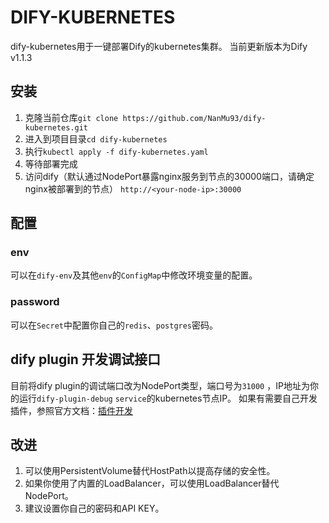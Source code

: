 # DIFY-KUBERNETES

dify-kubernetes用于一键部署Dify的kubernetes集群。
当前更新版本为Dify v1.1.3

## 安装

1. 克隆当前仓库`git clone https://github.com/NanMu93/dify-kubernetes.git`
2. 进入到项目目录`cd dify-kubernetes`
3. 执行`kubectl apply -f dify-kubernetes.yaml`
4. 等待部署完成
5. 访问dify（默认通过NodePort暴露nginx服务到节点的30000端口，请确定nginx被部署到的节点）
    `http://<your-node-ip>:30000`

## 配置

###  env

可以在`dify-env`及其他`env`的`ConfigMap`中修改环境变量的配置。

###  password

可以在`Secret`中配置你自己的`redis`、`postgres`密码。

## dify plugin 开发调试接口

目前将dify plugin的调试端口改为NodePort类型，端口号为`31000` ，IP地址为你的运行`dify-plugin-debug` `service`的kubernetes节点IP。
如果有需要自己开发插件，参照官方文档：[插件开发](https://docs.dify.ai/zh-hans/plugins/quick-start/develop-plugins)

## 改进
1. 可以使用PersistentVolume替代HostPath以提高存储的安全性。
2. 如果你使用了内置的LoadBalancer，可以使用LoadBalancer替代NodePort。
3. 建议设置你自己的密码和API KEY。
